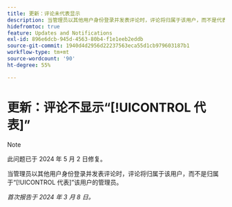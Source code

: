 ```yaml
---
title: 更新：评论未代表显示
description: 当管理员以其他用户身份登录并发表评论时，评论将归属于该用户，而不是代表用户归属于该管理员。
hidefromtoc: true
feature: Updates and Notifications
exl-id: 896e6dcb-945d-4563-80b4-f1e1eeb2eddb
source-git-commit: 1940d4d2956d22237563eca55d1cb979603187b1
workflow-type: tm+mt
source-wordcount: '90'
ht-degree: 55%

---
```


# 更新：评论不显示“[!UICONTROL 代表]”

>[!NOTE]
>
>此问题已于 2024 年 5 月 2 日修复。

当管理员以其他用户身份登录并发表评论时，评论将归属于该用户，而不是归属于“[!UICONTROL 代表]”该用户的管理员。

_首次报告于 2024 年 3 月 8 日。_

<!--CHECK ME - NO VIEWS APR-JUN 2025-->
